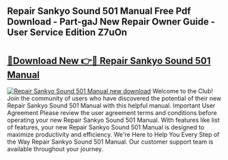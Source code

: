 ## Repair Sankyo Sound 501 Manual Free Pdf Download - Part-gaJ New Repair Owner Guide - User Service Edition Z7uOn

# <h2><a href="http://bc82150.oget.top/?id=Repair+Sankyo+Sound+501+Manual">🔗Download New 👉🔴 Repair Sankyo Sound 501 Manual</a></h2>

[![Repair Sankyo Sound 501 Manual new download](https://i.imgur.com/5g1atiW.png)](http://bc82150.oget.top/?id=Repair+Sankyo+Sound+501+Manual)
Welcome to the Club! Join the community of users who have discovered the potential of their new Repair Sankyo Sound 501 Manual with this helpful manual. Important User Agreement Please review the user agreement terms and conditions before operating your new Repair Sankyo Sound 501 Manual. With features like list of features, your new Repair Sankyo Sound 501 Manual is designed to maximize productivity and efficiency. We're Here to Help You Every Step of the Way Repair Sankyo Sound 501 Manual. Our customer support team is available throughout your journey.
